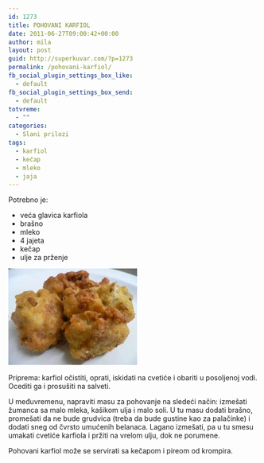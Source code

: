 ```yaml
---
id: 1273
title: POHOVANI KARFIOL
date: 2011-06-27T09:00:42+00:00
author: mila
layout: post
guid: http://superkuvar.com/?p=1273
permalink: /pohovani-karfiol/
fb_social_plugin_settings_box_like:
  - default
fb_social_plugin_settings_box_send:
  - default
totvreme:
  - ""
categories:
  - Slani prilozi
tags:
  - karfiol
  - kečap
  - mleko
  - jaja
---
```

Potrebno je:

  * veća glavica karfiola
  * brašno
  * mleko
  * 4 jajeta
  * kečap
  * ulje za prženje

<img class="alignnone size-full wp-image-1275" title="pohovanikarfiol" src="/wp-content/uploads/2011/06/pohovanikarfiol.jpg" alt="" width="259" height="194" /> 

Priprema: karfiol očistiti, oprati, iskidati na cvetiće i obariti u posoljenoj vodi. Ocediti ga i prosušiti na salveti.

U međuvremenu, napraviti masu za pohovanje na sledeći način: izmešati žumanca sa malo mleka, kašikom ulja i malo soli. U tu masu dodati brašno, promešati da ne bude grudvica (treba da bude gustine kao za palačinke) i dodati sneg od čvrsto umućenih belanaca. Lagano izmešati, pa u tu smesu umakati cvetiće karfiola i pržiti na vrelom ulju, dok ne porumene.

Pohovani karfiol može se servirati sa kečapom i pireom od krompira.